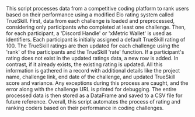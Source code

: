 This script processes data from a competitive coding platform to rank users based on their performance using a modified Elo rating system called TrueSkill. First, data from each challenge is loaded and preprocessed, considering only participants who completed at least one challenge. Then, for each participant, a 'Discord Handle' or 'xMetric Wallet' is used as identifiers. Each participant is initially assigned a default TrueSkill rating of 100. The TrueSkill ratings are then updated for each challenge using the 'rank' of the participants and the TrueSkill 'rate' function. If a participant's rating does not exist in the updated ratings data, a new row is added. In contrast, if it already exists, the existing rating is updated. All this information is gathered in a record with additional details like the project name, challenge link, end date of the challenge, and updated TrueSkill score and variance. Any exceptions during this process are caught, and the error along with the challenge URL is printed for debugging. The entire processed data is then stored as a DataFrame and saved to a CSV file for future reference. Overall, this script automates the process of rating and ranking coders based on their performance in coding challenges.
